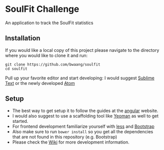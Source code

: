 # SoulFit Challenge

An application to track the SoulFit statistics

## Installation

If you would like a local copy of this project please navigate to the directory where you would like to clone it and run:

```
git clone https://github.com/bwaang/soulfit
cd soulfit
```

Pull up your favorite editor and start developing: I would suggest [Sublime Text](http://www.sublimetext.com/) or the newly developed [Atom](https://atom.io)

## Setup

  * The best way to get setup it to follow the guides at the [angular](https://docs.angularjs.org/tutorial) website.
  * I would also suggest to use a scaffolding tool like [Yeoman](http://yeoman.io/) as well to get started.
  * For frontend development familiarize yourself with [less](http://lesscss.org/) and [Bootstrap](http://getbootstrap.com/)
  * Also make sure to run `bower install` so you get all the dependencies that are not found in this repository (e.g. Bootstrap)
  * Please check the [Wiki](https://github.com/bwaang/soulfit/wiki) for more development information.
